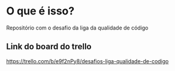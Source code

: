 # O que é isso?

Repositório com o desafio da liga da qualidade de código

## Link do board do trello

https://trello.com/b/e9f2nPy8/desafios-liga-qualidade-de-codigo

